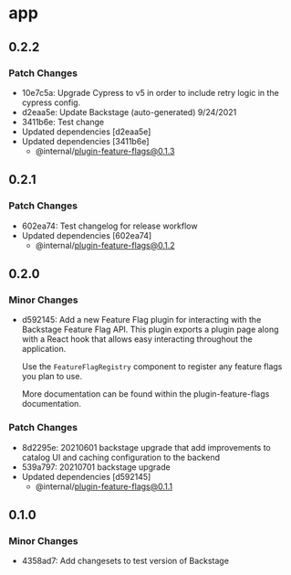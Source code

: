 # app

## 0.2.2

### Patch Changes

- 10e7c5a: Upgrade Cypress to v5 in order to include retry logic in the cypress config.
- d2eaa5e: Update Backstage (auto-generated) 9/24/2021
- 3411b6e: Test change
- Updated dependencies [d2eaa5e]
- Updated dependencies [3411b6e]
  - @internal/plugin-feature-flags@0.1.3

## 0.2.1

### Patch Changes

- 602ea74: Test changelog for release workflow
- Updated dependencies [602ea74]
  - @internal/plugin-feature-flags@0.1.2

## 0.2.0

### Minor Changes

- d592145: Add a new Feature Flag plugin for interacting with the Backstage Feature Flag API. This plugin exports a plugin page along with a React hook that allows easy interacting throughout the application.

  Use the `FeatureFlagRegistry` component to register any feature flags you plan to use.

  More documentation can be found within the plugin-feature-flags documentation.

### Patch Changes

- 8d2295e: 20210601 backstage upgrade that add improvements to catalog UI and caching configuration to the backend
- 539a797: 20210701 backstage upgrade
- Updated dependencies [d592145]
  - @internal/plugin-feature-flags@0.1.1

## 0.1.0

### Minor Changes

- 4358ad7: Add changesets to test version of Backstage

